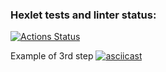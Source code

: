 ### Hexlet tests and linter status:
[![Actions Status](https://github.com/Asya-Kamaeva/frontend-project-lvl2/workflows/hexlet-check/badge.svg)](https://github.com/Asya-Kamaeva/frontend-project-lvl2/actions)

Example of 3rd step
[![asciicast](https://asciinema.org/a/vOEoCREH1RX6NOwodlz3VA8ff)](https://asciinema.org/a/vOEoCREH1RX6NOwodlz3VA8ff)